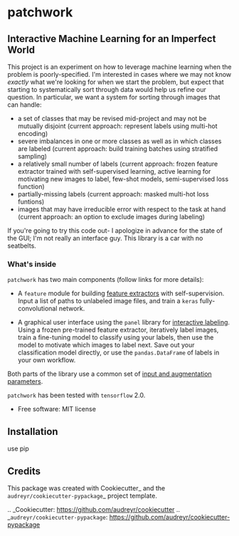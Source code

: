 # patchwork


## Interactive Machine Learning for an Imperfect World

This project is an experiment on how to leverage machine learning when the problem is poorly-specified. I'm interested in cases where we may not know *exactly* what we're looking for when we start the problem, but expect that starting to systematically sort through data would help us refine our question. In particular, we want a system for sorting through images that can handle:

* a set of classes that may be revised mid-project and may not be mutually disjoint (current approach: represent labels using multi-hot encoding)
* severe imbalances in one or more classes as well as in which classes are labeled (current approach: build training batches using stratified sampling)
* a relatively small number of labels (current approach: frozen feature extractor trained with self-supervised learning, active learning for motivating new images to label, few-shot models, semi-supervised loss function)
* partially-missing labels (current approach: masked multi-hot loss funtions)
* images that may have irreducible error with respect to the task at hand (current approach: an option to exclude images during labeling)

If you're going to try this code out- I apologize in advance for the state of the GUI; I'm not really an interface guy. This library is a car with no seatbelts.


### What's inside

`patchwork` has two main components (follow links for more details):

* A `feature` module for building [feature extractors](docs/feature.md) with self-supervision. Input a list of paths to unlabeled image files, and train a `keras` fully-convolutional network. 

* A graphical user interface using the `panel` library for [interactive labeling](docs/gui.md). Using a frozen pre-trained feature extractor, iteratively label images, train a fine-tuning model to classify using your labels, then use the model to motivate which images to label next. Save out your classification model directly, or use the `pandas.DataFrame` of labels in your own workflow.

Both parts of the library use a common set of [input and augmentation parameters](docs/input_aug.md).


`patchwork` has been tested with `tensorflow` 2.0.

* Free software: MIT license



## Installation

use pip
                                        

## Credits

This package was created with Cookiecutter_ and the `audreyr/cookiecutter-pypackage`_ project template.

.. _Cookiecutter: https://github.com/audreyr/cookiecutter
.. _`audreyr/cookiecutter-pypackage`: https://github.com/audreyr/cookiecutter-pypackage
